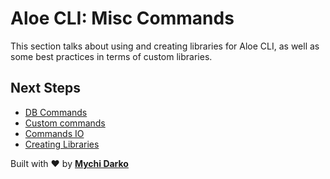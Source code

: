# Aloe CLI: Misc Commands

This section talks about using and creating libraries for Aloe CLI, as well as some best practices in terms of custom libraries.

## Next Steps

- [DB Commands](/aloe-cli/v/1.0/commands/db-commands)
- [Custom commands](/aloe-cli/v/1.0/commands/custom)
- [Commands IO](/aloe-cli/v/1.0/commands/io)
- [Creating Libraries](/aloe-cli/v/1.0/libraries)

Built with ❤ by [**Mychi Darko**](//mychi.netlify.app)
